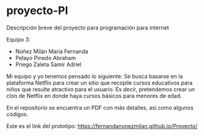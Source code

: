 # proyecto-PI
Descripción breve del proyecto para programación para internet

Equipo 3:
- Núñez Milán María Fernanda
- Pelayo Pinedo Abraham
- Priego Zaleta Samir Adriel

Mi equipo y yo tenemos pensado lo siguiente:
Se busca basarse en la plataforma Netflix para crear un sitio que recopile cursos educativos para niños que resulte atractivo para el usuario.
Es decir, pretendemos crear un clon de Netflix en donde haya cursos básicos para menores de edad.

En el repositorio se encuentra un PDF con más detalles, así como algunos códigos.

Este es el link del prototipo:
https://fernandanunezmilan.github.io/Proyecto/
